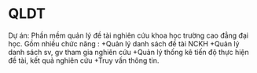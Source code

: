 # QLDT
Dự án: Phần mềm quản lý đề tài nghiên cứu khoa học trường cao đẳng đại học.
Gồm nhiều chức năng :
+Quản lý danh sách đề tài NCKH
+Quản lý danh sách sv, gv tham gia nghiên cứu
+Quản lý thống kê tiến độ thực hiện đề tài, kết quả nghiên cứu
+Truy vấn thông tin.
